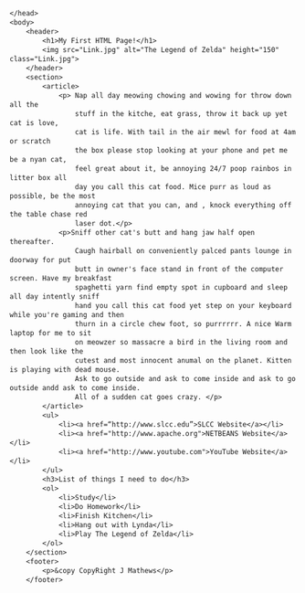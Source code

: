 <!DOCTYPE HTML>
<html>
<head>
<title>My First HTML Page</title>

    </head>
    <body>
        <header>
			<h1>My First HTML Page!</h1>
			<img src="Link.jpg" alt="The Legend of Zelda" height="150" class="Link.jpg">
        </header>
        <section>
            <article>
                <p> Nap all day meowing chowing and wowing for throw down all the
                    stuff in the kitche, eat grass, throw it back up yet cat is love,
                    cat is life. With tail in the air mewl for food at 4am or scratch
                    the box please stop looking at your phone and pet me be a nyan cat,
                    feel great about it, be annoying 24/7 poop rainbos in litter box all
                    day you call this cat food. Mice purr as loud as possible, be the most
                    annoying cat that you can, and , knock everything off the table chase red
                    laser dot.</p>
                <p>Sniff other cat's butt and hang jaw half open thereafter.
                    Caugh hairball on conveniently palced pants lounge in doorway for put
                    butt in owner's face stand in front of the computer screen. Have my breakfast
                    spaghetti yarn find empty spot in cupboard and sleep all day intently sniff
                    hand you call this cat food yet step on your keyboard while you're gaming and then
                    thurn in a circle chew foot, so purrrrrr. A nice Warm laptop for me to sit
                    on meowzer so massacre a bird in the living room and then look like the
                    cutest and most innocent anumal on the planet. Kitten is playing with dead mouse.
                    Ask to go outside and ask to come inside and ask to go outside andd ask to come inside.
                    All of a sudden cat goes crazy. </p>
            </article>
            <ul>
                <li><a href=“http://www.slcc.edu”>SLCC Website</a></li>
                <li><a href="http://www.apache.org">NETBEANS Website</a></li>
                <li><a href="http://www.youtube.com">YouTube Website</a></li>
            </ul>
            <h3>List of things I need to do</h3>
            <ol>
                <li>Study</li>
                <li>Do Homework</li>
                <li>Finish Kitchen</li>
                <li>Hang out with Lynda</li>
                <li>Play The Legend of Zelda</li>
            </ol>
        </section>
        <footer>
            <p>&copy CopyRight J Mathews</p>
        </footer>
</body>
</html>
